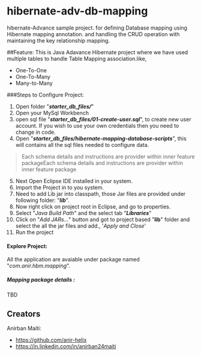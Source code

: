 # hibernate-adv-db-mapping
hibernate-Advance sample project. for defining Database mapping using Hibernate mapping annotation. and handling the CRUD operation with maintaining the key relationship mapping.

##Feature:
This is Java Adavance Hibernate project where we have used multiple tables to handle Table Mapping association.like,
- One-To-One
- One-To-Many
- Many-to-Many

###Steps to Configure Project:

1. Open folder "***starter_db_files/***"
2. Open your MySql Workbench
3. open sql file "***starter_db_files/01-create-user.sql***", to create new user account. If you wish to use your own credentials then you need to change in code.
4. Open "***starter_db_files/hibernate-mapping-database-scripts***", this will contains all the sql files needed to configure data. 
> Each schema details  and instructions are provider within inner feature packageEach schema details  and instructions are provider within inner feature package

5. Next Open Eclipse IDE installed in your system.
6. Import the Project in to you system.
7. Need to add Lib jar into classpath, those Jar files are provided under following folder:  "***lib***".
8. Now right click on project root in Eclipse, and go to properties. 
9. Select "*Java Build Path*" and the select tab "***Libraries***"
10. Click on "*Add JARs...*" button and got to project based "**lib**" folder and select the all the jar files and add., '*Apply and Close*'
11. Run the project

#### Explore Project:

All the application are avaiable under package named "*com.anir.hbm.mapping*".

##### Mapping package details :
TBD



## Creators
Anirban Maiti:
- https://github.com/anir-helix
- https://in.linkedin.com/in/anirban24maiti



